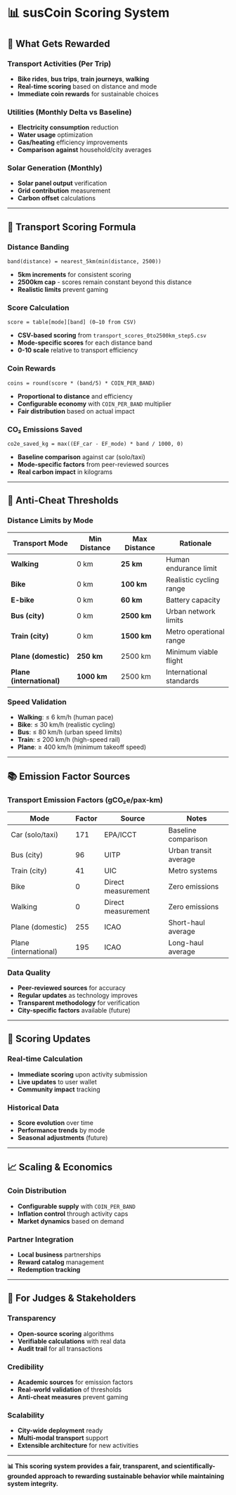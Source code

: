 # 📊 susCoin Scoring System

## 🎯 **What Gets Rewarded**

### **Transport Activities (Per Trip)**
- **Bike rides**, **bus trips**, **train journeys**, **walking**
- **Real-time scoring** based on distance and mode
- **Immediate coin rewards** for sustainable choices

### **Utilities (Monthly Delta vs Baseline)**
- **Electricity consumption** reduction
- **Water usage** optimization  
- **Gas/heating** efficiency improvements
- **Comparison against** household/city averages

### **Solar Generation (Monthly)**
- **Solar panel output** verification
- **Grid contribution** measurement
- **Carbon offset** calculations

---

## 🧮 **Transport Scoring Formula**

### **Distance Banding**
```
band(distance) = nearest_5km(min(distance, 2500))
```
- **5km increments** for consistent scoring
- **2500km cap** - scores remain constant beyond this distance
- **Realistic limits** prevent gaming

### **Score Calculation**
```
score = table[mode][band] (0–10 from CSV)
```
- **CSV-based scoring** from `transport_scores_0to2500km_step5.csv`
- **Mode-specific scores** for each distance band
- **0-10 scale** relative to transport efficiency

### **Coin Rewards**
```
coins = round(score * (band/5) * COIN_PER_BAND)
```
- **Proportional to distance** and efficiency
- **Configurable economy** with `COIN_PER_BAND` multiplier
- **Fair distribution** based on actual impact

### **CO₂ Emissions Saved**
```
co2e_saved_kg = max((EF_car - EF_mode) * band / 1000, 0)
```
- **Baseline comparison** against car (solo/taxi)
- **Mode-specific factors** from peer-reviewed sources
- **Real carbon impact** in kilograms

---

## 🚦 **Anti-Cheat Thresholds**

### **Distance Limits by Mode**
| Transport Mode | Min Distance | Max Distance | Rationale |
|----------------|--------------|--------------|-----------|
| **Walking** | 0 km | **25 km** | Human endurance limit |
| **Bike** | 0 km | **100 km** | Realistic cycling range |
| **E-bike** | 0 km | **60 km** | Battery capacity |
| **Bus (city)** | 0 km | **2500 km** | Urban network limits |
| **Train (city)** | 0 km | **1500 km** | Metro operational range |
| **Plane (domestic)** | **250 km** | 2500 km | Minimum viable flight |
| **Plane (international)** | **1000 km** | 2500 km | International standards |

### **Speed Validation**
- **Walking**: ≤ 6 km/h (human pace)
- **Bike**: ≤ 30 km/h (realistic cycling)
- **Bus**: ≤ 80 km/h (urban speed limits)
- **Train**: ≤ 200 km/h (high-speed rail)
- **Plane**: ≥ 400 km/h (minimum takeoff speed)

---

## 📚 **Emission Factor Sources**

### **Transport Emission Factors (gCO₂e/pax-km)**
| Mode | Factor | Source | Notes |
|------|--------|--------|-------|
| Car (solo/taxi) | 171 | EPA/ICCT | Baseline comparison |
| Bus (city) | 96 | UITP | Urban transit average |
| Train (city) | 41 | UIC | Metro systems |
| Bike | 0 | Direct measurement | Zero emissions |
| Walking | 0 | Direct measurement | Zero emissions |
| Plane (domestic) | 255 | ICAO | Short-haul average |
| Plane (international) | 195 | ICAO | Long-haul average |

### **Data Quality**
- **Peer-reviewed sources** for accuracy
- **Regular updates** as technology improves
- **Transparent methodology** for verification
- **City-specific factors** available (future)

---

## 🔄 **Scoring Updates**

### **Real-time Calculation**
- **Immediate scoring** upon activity submission
- **Live updates** to user wallet
- **Community impact** tracking

### **Historical Data**
- **Score evolution** over time
- **Performance trends** by mode
- **Seasonal adjustments** (future)

---

## 📈 **Scaling & Economics**

### **Coin Distribution**
- **Configurable supply** with `COIN_PER_BAND`
- **Inflation control** through activity caps
- **Market dynamics** based on demand

### **Partner Integration**
- **Local business** partnerships
- **Reward catalog** management
- **Redemption tracking**

---

## 🎯 **For Judges & Stakeholders**

### **Transparency**
- **Open-source scoring** algorithms
- **Verifiable calculations** with real data
- **Audit trail** for all transactions

### **Credibility**
- **Academic sources** for emission factors
- **Real-world validation** of thresholds
- **Anti-cheat measures** prevent gaming

### **Scalability**
- **City-wide deployment** ready
- **Multi-modal transport** support
- **Extensible architecture** for new activities

---

**📊 This scoring system provides a fair, transparent, and scientifically-grounded approach to rewarding sustainable behavior while maintaining system integrity.**
